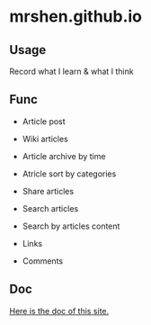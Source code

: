 # mrshen.github.io

## Usage

Record what I learn & what I think

## Func

* Article post

* Wiki articles

* Article archive by time

* Atricle sort by categories

* Share articles

* Search articles

* Search by articles content

* Links

* Comments

## Doc

[Here is the doc of this site.](https://zoharyips.github.io/doc)
